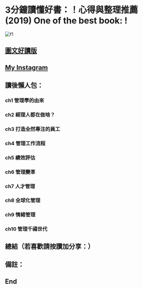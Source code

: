 # 3分鐘讀懂好書：！心得與整理推薦(2019) One of the best book: !
![f1](https://github.com/HCH1/blog/blob/master/fig/book2.png)

## [圖文好讀版]()
## [My Instagram](https://www.instagram.com/redbox111)

## 讀後懶人包：
### ch1 管理學的由來


### ch2 經理人都在做啥？

### ch3 打造全然專注的員工

### ch4 管理工作流程

### ch5 績效評估

### ch6 管理變革

### ch7 人才管理

### ch8 全球化管理

### ch9 情緒管理

### ch10 管理千禧世代


## 總結（若喜歡請按讚加分享：）

## 備註：

## End
